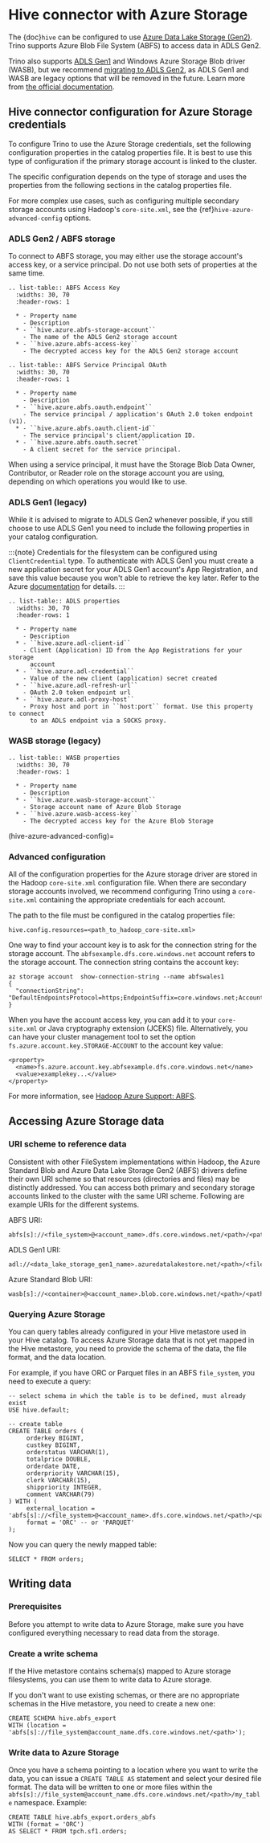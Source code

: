 # Hive connector with Azure Storage

The {doc}`hive` can be configured to use [Azure Data Lake Storage (Gen2)](https://azure.microsoft.com/products/storage/data-lake-storage/). Trino
supports Azure Blob File System (ABFS) to access data in ADLS Gen2.

Trino also supports [ADLS Gen1](https://learn.microsoft.com/azure/data-lake-store/data-lake-store-overview)
and Windows Azure Storage Blob driver (WASB), but we recommend [migrating to
ADLS Gen2](https://learn.microsoft.com/azure/storage/blobs/data-lake-storage-migrate-gen1-to-gen2-azure-portal),
as ADLS Gen1 and WASB are legacy options that will be removed in the future.
Learn more from [the official documentation](https://docs.microsoft.com/azure/data-lake-store/data-lake-store-overview).

## Hive connector configuration for Azure Storage credentials

To configure Trino to use the Azure Storage credentials, set the following
configuration properties in the catalog properties file. It is best to use this
type of configuration if the primary storage account is linked to the cluster.

The specific configuration depends on the type of storage and uses the
properties from the following sections in the catalog properties file.

For more complex use cases, such as configuring multiple secondary storage
accounts using Hadoop's `core-site.xml`, see the
{ref}`hive-azure-advanced-config` options.

### ADLS Gen2 / ABFS storage

To connect to ABFS storage, you may either use the storage account's access
key, or a service principal. Do not use both sets of properties at the
same time.

```{eval-rst}
.. list-table:: ABFS Access Key
  :widths: 30, 70
  :header-rows: 1

  * - Property name
    - Description
  * - ``hive.azure.abfs-storage-account``
    - The name of the ADLS Gen2 storage account
  * - ``hive.azure.abfs-access-key``
    - The decrypted access key for the ADLS Gen2 storage account
```

```{eval-rst}
.. list-table:: ABFS Service Principal OAuth
  :widths: 30, 70
  :header-rows: 1

  * - Property name
    - Description
  * - ``hive.azure.abfs.oauth.endpoint``
    - The service principal / application's OAuth 2.0 token endpoint (v1).
  * - ``hive.azure.abfs.oauth.client-id``
    - The service principal's client/application ID.
  * - ``hive.azure.abfs.oauth.secret``
    - A client secret for the service principal.
```

When using a service principal, it must have the Storage Blob Data Owner,
Contributor, or Reader role on the storage account you are using, depending on
which operations you would like to use.

### ADLS Gen1 (legacy)

While it is advised to migrate to ADLS Gen2 whenever possible, if you still
choose to use ADLS Gen1 you need to include the following properties in your
catalog configuration.

:::{note}
Credentials for the filesystem can be configured using `ClientCredential`
type. To authenticate with ADLS Gen1 you must create a new application
secret for your ADLS Gen1 account's App Registration, and save this value
because you won't able to retrieve the key later. Refer to the Azure
[documentation](https://docs.microsoft.com/azure/data-lake-store/data-lake-store-service-to-service-authenticate-using-active-directory)
for details.
:::

```{eval-rst}
.. list-table:: ADLS properties
  :widths: 30, 70
  :header-rows: 1

  * - Property name
    - Description
  * - ``hive.azure.adl-client-id``
    - Client (Application) ID from the App Registrations for your storage
      account
  * - ``hive.azure.adl-credential``
    - Value of the new client (application) secret created
  * - ``hive.azure.adl-refresh-url``
    - OAuth 2.0 token endpoint url
  * - ``hive.azure.adl-proxy-host``
    - Proxy host and port in ``host:port`` format. Use this property to connect
      to an ADLS endpoint via a SOCKS proxy.
```

### WASB storage (legacy)

```{eval-rst}
.. list-table:: WASB properties
  :widths: 30, 70
  :header-rows: 1

  * - Property name
    - Description
  * - ``hive.azure.wasb-storage-account``
    - Storage account name of Azure Blob Storage
  * - ``hive.azure.wasb-access-key``
    - The decrypted access key for the Azure Blob Storage
```

(hive-azure-advanced-config)=

### Advanced configuration

All of the configuration properties for the Azure storage driver are stored in
the Hadoop `core-site.xml` configuration file. When there are secondary
storage accounts involved, we recommend configuring Trino using a
`core-site.xml` containing the appropriate credentials for each account.

The path to the file must be configured in the catalog properties file:

```text
hive.config.resources=<path_to_hadoop_core-site.xml>
```

One way to find your account key is to ask for the connection string for the
storage account. The `abfsexample.dfs.core.windows.net` account refers to the
storage account. The connection string contains the account key:

```text
az storage account  show-connection-string --name abfswales1
{
  "connectionString": "DefaultEndpointsProtocol=https;EndpointSuffix=core.windows.net;AccountName=abfsexample;AccountKey=examplekey..."
}
```

When you have the account access key, you can add it to your `core-site.xml`
or Java cryptography extension (JCEKS) file. Alternatively, you can have your
cluster management tool to set the option
`fs.azure.account.key.STORAGE-ACCOUNT` to the account key value:

```text
<property>
  <name>fs.azure.account.key.abfsexample.dfs.core.windows.net</name>
  <value>examplekey...</value>
</property>
```

For more information, see [Hadoop Azure Support: ABFS](https://hadoop.apache.org/docs/stable/hadoop-azure/abfs.html).

## Accessing Azure Storage data

### URI scheme to reference data

Consistent with other FileSystem implementations within Hadoop, the Azure
Standard Blob and Azure Data Lake Storage Gen2 (ABFS) drivers define their own
URI scheme so that resources (directories and files) may be distinctly
addressed. You can access both primary and secondary storage accounts linked to
the cluster with the same URI scheme. Following are example URIs for the
different systems.

ABFS URI:

```text
abfs[s]://<file_system>@<account_name>.dfs.core.windows.net/<path>/<path>/<file_name>
```

ADLS Gen1 URI:

```text
adl://<data_lake_storage_gen1_name>.azuredatalakestore.net/<path>/<file_name>
```

Azure Standard Blob URI:

```text
wasb[s]://<container>@<account_name>.blob.core.windows.net/<path>/<path>/<file_name>
```

### Querying Azure Storage

You can query tables already configured in your Hive metastore used in your Hive
catalog. To access Azure Storage data that is not yet mapped in the Hive
metastore, you need to provide the schema of the data, the file format, and the
data location.

For example, if you have ORC or Parquet files in an ABFS `file_system`, you
need to execute a query:

```
-- select schema in which the table is to be defined, must already exist
USE hive.default;

-- create table
CREATE TABLE orders (
     orderkey BIGINT,
     custkey BIGINT,
     orderstatus VARCHAR(1),
     totalprice DOUBLE,
     orderdate DATE,
     orderpriority VARCHAR(15),
     clerk VARCHAR(15),
     shippriority INTEGER,
     comment VARCHAR(79)
) WITH (
     external_location = 'abfs[s]://<file_system>@<account_name>.dfs.core.windows.net/<path>/<path>/',
     format = 'ORC' -- or 'PARQUET'
);
```

Now you can query the newly mapped table:

```
SELECT * FROM orders;
```

## Writing data

### Prerequisites

Before you attempt to write data to Azure Storage, make sure you have configured
everything necessary to read data from the storage.

### Create a write schema

If the Hive metastore contains schema(s) mapped to Azure storage filesystems,
you can use them to write data to Azure storage.

If you don't want to use existing schemas, or there are no appropriate schemas
in the Hive metastore, you need to create a new one:

```
CREATE SCHEMA hive.abfs_export
WITH (location = 'abfs[s]://file_system@account_name.dfs.core.windows.net/<path>');
```

### Write data to Azure Storage

Once you have a schema pointing to a location where you want to write the data,
you can issue a `CREATE TABLE AS` statement and select your desired file
format. The data will be written to one or more files within the
`abfs[s]://file_system@account_name.dfs.core.windows.net/<path>/my_table`
namespace. Example:

```
CREATE TABLE hive.abfs_export.orders_abfs
WITH (format = 'ORC')
AS SELECT * FROM tpch.sf1.orders;
```
